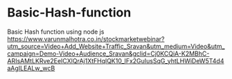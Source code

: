 # Basic-Hash-function
Basic Hash function using node js 
https://www.varunmalhotra.co.in/stockmarketwebinar?utm_source=Video+Add_Website+Traffic_Sravan&utm_medium=Video&utm_campaign=Demo-Video+Audience_Sravan&gclid=Cj0KCQiA-K2MBhC-ARIsAMtLKRve2EeICXlQrAj1XtFHqlQK10_lFx2GuIusSqG_yhtLHWiDeW5T4d4aAgILEALw_wcB

